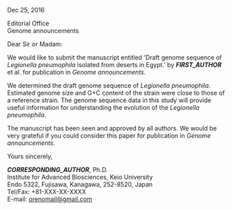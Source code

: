 
Dec 25, 2016

Editorial Office  
Genome announcements

Dear Sir or Madam:

  We would like to submit the manuscript entitled 'Draft genome sequence of *Legionella pneumophila* isolated from deserts in Egypt.' by ***FIRST_AUTHOR*** et al. for publication in *Genome announcements*.  

  We determined the draft genome sequence of *Legionella pneumophila*. Estimated genome size and G+C content of the strain were close to those of a reference strain. The genome sequence data in this study will provide useful information for understanding the evolution of the *Legionella pneumophila*.  

  The manuscript has been seen and approved by all authors. We would be very grateful if you could consider this paper for publication in *Genome announcements*.

Yours sincerely,

***CORRESPONDING_AUTHOR***, Ph.D.  
Institute for Advanced Biosciences, Keio University  
Endo 5322, Fujisawa, Kanagawa, 252-8520, Japan  
Tel/Fax: +81-XXX-XX-XXXX  
E-mail: <orenomail@gmail.com>  

